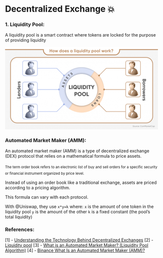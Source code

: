 # Decentralized Exchange :collision:

### 1. Liquidity Pool:

A liquidity pool is a smart contract where tokens are locked for the purpose of providing liquidity

<img src="/assets/images/dex/lqp.png" />

### Automated Market Maker (AMM):

An automated market maker (AMM) is a type of decentralized exchange (DEX) protocol that relies on a mathematical formula to price assets.

<sub>
The term order book refers to an electronic list of buy and sell orders for a specific security or financial instrument organized by price level.
</sub>

Instead of using an order book like a traditional exchange, assets are priced according to a pricing algorithm.

This formula can vary with each protocol.

With @Uniswap, they use ``x*y=k``
where:
``x`` is the amount of one token in the liquidity pool
``y`` is the amount of the other
``k`` is a fixed constant (the pool’s total liquidity)

### References:

[1] - [Understanding the Technology Behind Decentralized Exchanges](https://finance.yahoo.com/news/understanding-technology-behind-decentralized-exchanges-125000147.html?guccounter=1&guce_referrer=aHR0cHM6Ly93d3cuZ29vZ2xlLmNvbS8&guce_referrer_sig=AQAAANev8Ak0QtFG3yKLIKl1Nz6x-_HFXFRVorcpPvm1SY9N2YRP8v8RmpwcMfS5jARYmRALO61gORy7vXGAMnN8q6EhsTDTfJpW64kM8aHiv5YwwXU50E3KZPk0rdvPLbwMgTznhfDHUw-9ISX99nSnciILpAQiHQGasqiqet2-LnRT)
[2] - [Liquidity pool](https://capital.com/liquidity-pool-definition)
[3] - [What is an Automated Market Maker? (Liquidity Pool Algorithm)](https://www.youtube.com/watch?v=1PbZMudPP5E)
[4] - [Binance What Is an Automated Market Maker (AMM)?](https://academy.binance.com/en/articles/what-is-an-automated-market-maker-amm)